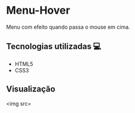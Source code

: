 # Menu-Hover
Menu com efeito quando passa o mouse em cima.

## Tecnologias utilizadas 💻

<ul>
  <li>HTML5</li>
  <li>CSS3</li>
</ul>

## Visualização

<img src=
